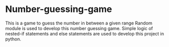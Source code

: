 # Number-guessing-game
This is a game to guess the number in between a given range
Random module is used to develop this number guessing game.
Simple logic of nested-if statements and else statements are used to develop this project in python.
